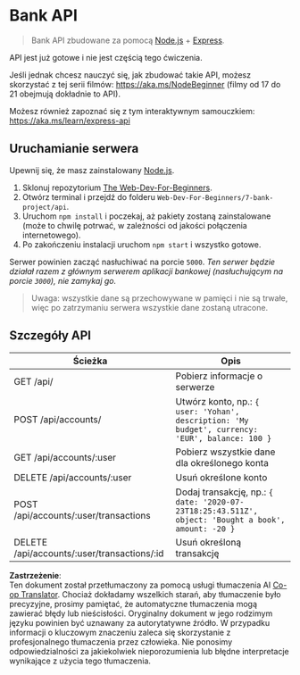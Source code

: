 <!--
CO_OP_TRANSLATOR_METADATA:
{
  "original_hash": "9884f8c8a61cf56214450f8b16a094ce",
  "translation_date": "2025-08-24T13:27:20+00:00",
  "source_file": "7-bank-project/api/README.md",
  "language_code": "pl"
}
-->
# Bank API

> Bank API zbudowane za pomocą [Node.js](https://nodejs.org) + [Express](https://expressjs.com/).

API jest już gotowe i nie jest częścią tego ćwiczenia.

Jeśli jednak chcesz nauczyć się, jak zbudować takie API, możesz skorzystać z tej serii filmów: https://aka.ms/NodeBeginner (filmy od 17 do 21 obejmują dokładnie to API).

Możesz również zapoznać się z tym interaktywnym samouczkiem: https://aka.ms/learn/express-api

## Uruchamianie serwera

Upewnij się, że masz zainstalowany [Node.js](https://nodejs.org).

1. Sklonuj repozytorium [The Web-Dev-For-Beginners](https://github.com/microsoft/Web-Dev-For-Beginners).
2. Otwórz terminal i przejdź do folderu `Web-Dev-For-Beginners/7-bank-project/api`.
3. Uruchom `npm install` i poczekaj, aż pakiety zostaną zainstalowane (może to chwilę potrwać, w zależności od jakości połączenia internetowego).
4. Po zakończeniu instalacji uruchom `npm start` i wszystko gotowe.

Serwer powinien zacząć nasłuchiwać na porcie `5000`.
*Ten serwer będzie działał razem z głównym serwerem aplikacji bankowej (nasłuchującym na porcie `3000`), nie zamykaj go.*

> Uwaga: wszystkie dane są przechowywane w pamięci i nie są trwałe, więc po zatrzymaniu serwera wszystkie dane zostaną utracone.

## Szczegóły API

Ścieżka                                      | Opis
---------------------------------------------|------------------------------------
GET    /api/                                 | Pobierz informacje o serwerze
POST   /api/accounts/                        | Utwórz konto, np.: `{ user: 'Yohan', description: 'My budget', currency: 'EUR', balance: 100 }`
GET    /api/accounts/:user                   | Pobierz wszystkie dane dla określonego konta
DELETE /api/accounts/:user                   | Usuń określone konto
POST   /api/accounts/:user/transactions      | Dodaj transakcję, np.: `{ date: '2020-07-23T18:25:43.511Z', object: 'Bought a book', amount: -20 }`
DELETE  /api/accounts/:user/transactions/:id | Usuń określoną transakcję

**Zastrzeżenie**:  
Ten dokument został przetłumaczony za pomocą usługi tłumaczenia AI [Co-op Translator](https://github.com/Azure/co-op-translator). Chociaż dokładamy wszelkich starań, aby tłumaczenie było precyzyjne, prosimy pamiętać, że automatyczne tłumaczenia mogą zawierać błędy lub nieścisłości. Oryginalny dokument w jego rodzimym języku powinien być uznawany za autorytatywne źródło. W przypadku informacji o kluczowym znaczeniu zaleca się skorzystanie z profesjonalnego tłumaczenia przez człowieka. Nie ponosimy odpowiedzialności za jakiekolwiek nieporozumienia lub błędne interpretacje wynikające z użycia tego tłumaczenia.